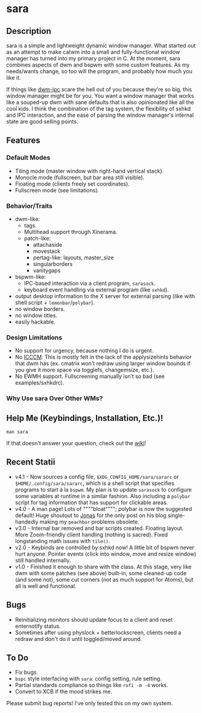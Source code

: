 sara
=====
Description
-------
sara is a simple and lightweight dynamic window manager. What started out as an attempt to make catwm into a small and fully-functional window manager has turned into my primary project in C. At the moment, sara combines aspects of dwm and bspwm with some custom features. As my needs/wants change, so too will the program, and probably how much you like it.

If things like [dwm-ipc](https://github.com/mihirlad55/dwm-ipc) scare the hell out of you because they're so big, this window manager might be for you. You want a window manager that works like a souped-up dwm with sane defaults that is also opinionated like all the cool kids. I think the combination of the tag system, the flexibility of sxhkd and IPC interaction, and the ease of parsing the window manager's internal state are good selling points.

Features
-----
### Default Modes
* Tiling mode (master window with right-hand vertical stack).
* Monocle mode (fullscreen, but bar area still visible).
* Floating mode (clients freely set coordinates).
* Fullscreen mode (see limitations).

### Behavior/Traits
* dwm-like:
	* tags.
	* Multihead support through Xinerama.
	* patch-like:
		* attachaside
		* movestack
		* pertag-like: layouts, master_size
		* singularborders
		* vanitygaps
* bspwm-like:
	* IPC-based interaction via a client program, `sarasock`.
	* keyboard event handling via external program (like `sxhkd`).
* output desktop information to the X server for external parsing (like with shell script + `lemonbar`/`polybar`).
* no window borders.
* no window titles.
* easily hackable.

### Design Limitations
* No support for urgency, because nothing I do is urgent.
* No [ICCCM](https://web.archive.org/web/20190617214524/https://raw.githubusercontent.com/kfish/xsel/1a1c5edf0dc129055f7764c666da2dd468df6016/rant.txt). This is mostly felt in the lack of the applysizehints behavior that dwm has (ex. cmatrix won't redraw using larger window bounds if you give it more space via togglefs, changemsize, etc.).
* No EWMH support. Fullscreening manually isn't so bad (see examples/sxhkdrc).

### Why Use sara Over Other WMs?


Help Me (Keybindings, Installation, Etc.)!
-------------------------------------------
`man sara`

If that doesn't answer your question, check out the [wiki](https://github.com/gitluin/sara/wiki)!

Recent Statii
------
 * v4.1		- Now sources a config file, `$XDG_CONFIG_HOME/sara/sararc` or `$HOME/.config/sara/sararc`, which is a shell script that specifies programs to start à la `bspwm`. My plan is to update `sarasock` to configure some variables at runtime in a similar fashion. Also including a `polybar` script for tag information that has support for clickable areas.
 * v4.0		- A man page! Lots of """"bloat""""; polybar is now the suggested default! Huge shoutout to [Jonas](https://jonas-langlotz.de/2020/10/05/polybar-on-dwm) for the only post on his blog single-handedly making my `peachbar` problems obsolete.
 * v3.0		- Internal bar removed and bar scripts created. Floating layout. More Zoom-friendly client handling (nothing is sacred). Fixed longstanding math issues with `tile()`.
 * v2.0		- Keybinds are controlled by sxhkd now! A little bit of bspwm never hurt anyone. Pointer events (click into window, move and resize window) still handled internally.
 * v1.0 	- Finished it enough to share with the class. At this stage, very like dwm with some patches (see above) built-in, some cleaned-up code (and some not), some cut corners (not as much support for Atoms), but all is well and functional.

Bugs
----
 * Reinitializing monitors should update focus to a client and reset enternotify status.
 * Sometimes after using physlock + betterlockscreen, clients need a redraw and don't do it until toggled/moved around.

To Do
----
 * Fix bugs.
 * `bspc` style interfacing with `sara`: config setting, rule setting.
 * Partial standards compliance so things like `rofi -m -4` works.
 * Convert to XCB if the mood strikes me.

Please submit bug reports! I've only tested this on my own system.
